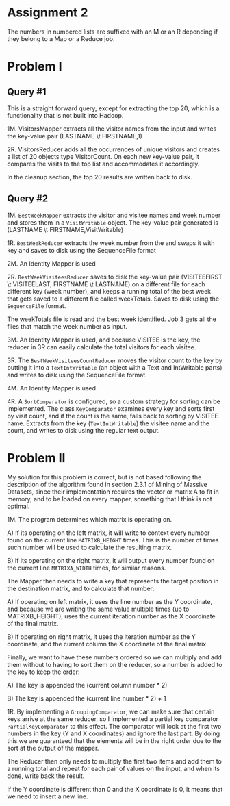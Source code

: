 Assignment 2
============

The numbers in numbered lists are suffixed with an M or an R depending
if they belong to a Map or a Reduce job. 


Problem I
=========


Query #1
--------

This is a straight forward query, except for extracting the top 20, which is 
a functionality that is not built into Hadoop.

1M. VisitorsMapper extracts all the visitor names from the input and
writes the key-value pair (LASTNAME \t FIRSTNAME,1)

2R. VisitorsReducer adds all the occurrences of unique visitors and creates
a list of 20 objects type VisitorCount. On each new key-value pair, it
compares the visits to the top list and accommodates it accordingly.

In the cleanup section, the top 20 results are written back to disk.

Query #2
--------

1M. `BestWeekMapper` extracts the visitor and visitee names and week number 
and stores them in a `VisitWritable` object. 
The key-value pair generated is (LASTNAME \t FIRSTNAME,VisitWritable)

1R. `BestWeekReducer` extracts the week number from the and swaps it with key 
and saves to disk using the SequenceFile format

2M. An Identity Mapper is used

2R. `BestWeekVisiteesReducer` saves to disk the key-value pair 
(VISITEEFIRST \t VISITEELAST, FIRSTNAME \t LASTNAME) on a different file for 
each different key (week number), and keeps a running total of the best week 
that gets saved to a different file called weekTotals. Saves to disk using 
the `SequenceFile` format.

The weekTotals file is read and the best week identified. Job 3 gets all the files 
that match the week number as input.

3M. An Identity Mapper is used, and because VISITEE is the key, the reducer in 3R
can easily calculate the total visitors for each visitee.

3R. The `BestWeekVisiteesCountReducer` moves the visitor count to the key by putting
it into a `TextIntWritable` (an object with a Text and IntWritable parts)
and writes to disk using the SequenceFile format.

4M. An Identity Mapper is used.

4R. A `SortComparator` is configured, so a custom strategy for sorting can be
implemented. The class `KeyComparator` examines every key and sorts first by visit
count, and if the count is the same, falls back to sorting by VISITEE name.
Extracts from the key (`TextIntWritable`) the visitee name and the count, and writes
to disk using the regular text output.


Problem II
==========

My solution for this problem is correct, but is not based following the description
of the algorithm found in section 2.3.1 of Mining of Massive Datasets, since their
implementation requires the vector or matrix A to fit in memory, and to be
loaded on every mapper, something that I think is not optimal.


1M. The program determines which matrix is operating on.
 
A) If its operating on the left matrix, it will write to context every number 
found on the current line `MATRIXB_HEIGHT` times. This is the number of times 
such number will be used to calculate the resulting matrix.

B) If its operating on the right matrix, it will output every number found on the
current line `MATRIXA_WIDTH` times, for similar reasons.

The Mapper then needs to write a key that represents the target position in the 
destination matrix, and to calculate that number:

A) If operating on left matrix, it uses the line number as the Y coordinate, and
because we are writing the same value multiple times (up to MATRIXB_HEIGHT), 
uses the current iteration number as the X coordinate of the final matrix.

B) If operating on right matrix, it uses the iteration number as the Y coordinate, 
and the current column the X coordinate of the final matrix.

Finally, we want to have these numbers ordered so we can multiply and add them without
to having to sort them on the reducer, so a number is added to the key to keep the
order:

A) The key is appended the (current column number * 2)

B) The key is appended the (current line number * 2) + 1


1R. By implementing a `GroupingComparator`, we can make sure that certain keys arrive at 
the same reducer, so I implemented a partial key comparator `PartialKeyComparator` to this
effect. The comparator will look at the first two numbers in the key (Y and X coordinates)
and ignore the last part. By doing this we are guaranteed that the elements will be in the
right order due to the sort at the output of the mapper.

The Reducer then only needs to multiply the first two items and add them to a running total
and repeat for each pair of values on the input, and when its done, write back the result.

If the Y coordinate is different than 0 and the X coordinate is 0, it means that we need to
insert a new line.
